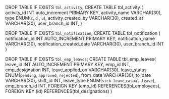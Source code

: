 
DROP TABLE IF EXISTS `tbl_activity`;
CREATE TABLE tbl_activity (
    activity_id INT auto_increment PRIMARY KEY,
    activity_name VARCHAR(30),
    type ENUM(`c`, `d` , `u`),
    activity_created_by VARCHAR(30),
    created_at VARCHAR(30),
    user_branch_id INT,
)

DROP TABLE IF EXISTS `tbl_notification`;
CREATE TABLE tbl_notification (
    notification_id INT AUTO_INCREMENT PRIMARY KEY,
    notification_name VARCHAR(30),
    notification_created_date VARCHAR(30),
    user_branch_id INT
)

DROP TABLE IF EXISTS `tbl_emp_leaves`;
CREATE TABLE tbl_emp_leaves(
    leave_id INT AUTO_INCREMENT PRIMARY KEY,
    emp_id INT,
    emp_designation INT,
    leave_applied_on VARCHAR(30),
    leave_status ENUM(`pending`, `approved`, `rejected`),
    from_date VARCHAR(30),
    to_date VARCHAR(30),
    shift_id INT,
    leave_type ENUM(`sick leave`,`casual leave`),
    emp_branch_id INT,
    FOREIGN KEY (emp_id) REFERENCES(tbl_employees),
    FOREIGN KEY (id) REFERENCES(tbl_designations)
)

